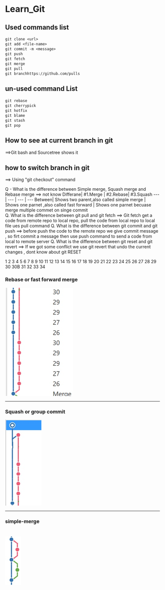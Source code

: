 # Learn_Git

## Used commands list
```
git clone <url>
git add <file-name>
git commit -m <message>
git push
git fetch
git merge
git pull
git branchhttps://github.com/pulls
```


## un-used command List

```
git rebase
git cherrypick
git hotfix
git blame
git stash
git pop
```


## How to see at current branch in git
==>Git bash and Sourcetree shows it

## how to switch branch in git
==> Using "git checkout" command

Q - What is the difference between Simple merge, Squash merge and Rebase merge
==> not know
Differane| #1.Merge | #2.Rebase| #3.Squash 
--- | --- | --- | --- 
Between| Shows two parent,also called simple merge | Shows one parnet ,also called fast forward | Shows one parnet becuase merge  multiple commet on singe commit  
Q. What is the difference between git pull and git fetch
==> Git fetch get a code from remote repo to local repo, pull the code from local repo to local file ues pull command
Q. What is the difference between git commit and git push
==> before push the code to the remote repo we give commit message , so firt commit a message then use push command to send a code from local to remote server 
Q. What is the difference between git reset and git revert
==> If we got some conflict we use git revert that undo the current changes , dont know about git RESET

1
2
3
4
5
6
7
8
9
10
11
12
13
14
15
16
17
18
19
20
21
22
23
24
25
26
27
28
29
30
30B
31
32
33
34


### Rebase or fast forward merge
![rebase](rebase-forward-merge.jpg)

---

### Squash or group commit
![rebase](squash-or-group-commit.jpg)

---

### simple-merge
![rebase](simple-merge.jpg)
=======

